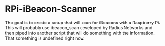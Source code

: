 RPi-iBeacon-Scanner
===================

The goal is to create a setup that will scan for iBeacons with a Raspberry Pi.  
This will probably use ibeacon_scan developed by Radius Networks and then piped into another script that 
will do something with the information.  That something is undefined right now. 
